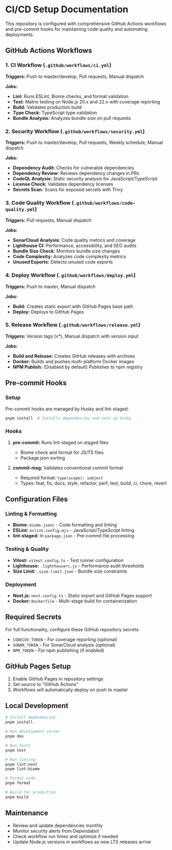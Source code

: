 # CI/CD Setup Documentation

This repository is configured with comprehensive GitHub Actions workflows and pre-commit hooks for maintaining code quality and automating deployments.

## GitHub Actions Workflows

### 1. CI Workflow (`.github/workflows/ci.yml`)

**Triggers:** Push to master/develop, Pull requests, Manual dispatch

**Jobs:**

- **Lint:** Runs ESLint, Biome checks, and format validation
- **Test:** Matrix testing on Node.js 20.x and 22.x with coverage reporting
- **Build:** Validates production build
- **Type Check:** TypeScript type validation
- **Bundle Analysis:** Analyzes bundle size on pull requests

### 2. Security Workflow (`.github/workflows/security.yml`)

**Triggers:** Push to master/develop, Pull requests, Weekly schedule, Manual dispatch

**Jobs:**

- **Dependency Audit:** Checks for vulnerable dependencies
- **Dependency Review:** Reviews dependency changes in PRs
- **CodeQL Analysis:** Static security analysis for JavaScript/TypeScript
- **License Check:** Validates dependency licenses
- **Secrets Scan:** Scans for exposed secrets with Trivy

### 3. Code Quality Workflow (`.github/workflows/code-quality.yml`)

**Triggers:** Pull requests, Manual dispatch

**Jobs:**

- **SonarCloud Analysis:** Code quality metrics and coverage
- **Lighthouse CI:** Performance, accessibility, and SEO audits
- **Bundle Size Check:** Monitors bundle size changes
- **Code Complexity:** Analyzes code complexity metrics
- **Unused Exports:** Detects unused code exports

### 4. Deploy Workflow (`.github/workflows/deploy.yml`)

**Triggers:** Push to master, Manual dispatch

**Jobs:**

- **Build:** Creates static export with GitHub Pages base path
- **Deploy:** Deploys to GitHub Pages

### 5. Release Workflow (`.github/workflows/release.yml`)

**Triggers:** Version tags (v*), Manual dispatch with version input

**Jobs:**

- **Build and Release:** Creates GitHub releases with archives
- **Docker:** Builds and pushes multi-platform Docker images
- **NPM Publish:** (Disabled by default) Publishes to npm registry

## Pre-commit Hooks

### Setup

Pre-commit hooks are managed by Husky and lint-staged:

```bash
pnpm install  # Installs dependencies and sets up Husky
```

### Hooks

1. **pre-commit:** Runs lint-staged on staged files
   - Biome check and format for JS/TS files
   - Package.json sorting

2. **commit-msg:** Validates conventional commit format
   - Required format: `type(scope): subject`
   - Types: feat, fix, docs, style, refactor, perf, test, build, ci, chore, revert

## Configuration Files

### Linting & Formatting

- **Biome:** `biome.jsonc` - Code formatting and linting
- **ESLint:** `eslint.config.mjs` - JavaScript/TypeScript linting
- **lint-staged:** In `package.json` - Pre-commit file processing

### Testing & Quality

- **Vitest:** `vitest.config.ts` - Test runner configuration
- **Lighthouse:** `.lighthouserc.js` - Performance audit thresholds
- **Size Limit:** `.size-limit.json` - Bundle size constraints

### Deployment

- **Next.js:** `next.config.ts` - Static export and GitHub Pages support
- **Docker:** `Dockerfile` - Multi-stage build for containerization

## Required Secrets

For full functionality, configure these GitHub repository secrets:

- `CODECOV_TOKEN` - For coverage reporting (optional)
- `SONAR_TOKEN` - For SonarCloud analysis (optional)
- `NPM_TOKEN` - For npm publishing (if enabled)

## GitHub Pages Setup

1. Enable GitHub Pages in repository settings
2. Set source to "GitHub Actions"
3. Workflows will automatically deploy on push to master

## Local Development

```bash
# Install dependencies
pnpm install

# Run development server
pnpm dev

# Run tests
pnpm test

# Run linting
pnpm lint:next
pnpm lint:biome

# Format code
pnpm format

# Build for production
pnpm build
```

## Maintenance

- Review and update dependencies monthly
- Monitor security alerts from Dependabot
- Check workflow run times and optimize if needed
- Update Node.js versions in workflows as new LTS releases arrive
